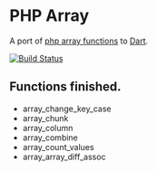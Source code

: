 PHP Array
=========

A port of [php array functions][phparray] to [Dart][dart].

[![Build Status](https://drone.io/github.com/RickySu/php_array/status.png)](https://drone.io/github.com/RickySu/php_array/latest)


## Functions finished.

* array_change_key_case
* array_chunk
* array_column
* array_combine
* array_count_values
* array_array_diff_assoc

[dart]: http://www.dartlang.org/

[phparray]: www.php.net/manual/en/ref.array.php